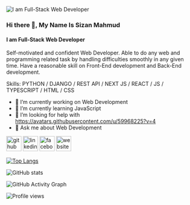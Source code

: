 
![I am Full-Stack Web Developer ](https://avatars.githubusercontent.com/u/59968225?v=4)
### Hi there 👋, My Name Is Sizan Mahmud
#### I am Full-Stack Web Developer 


Self-motivated and confident Web Developer. Able to do any web and programming related task by handling difficulties smoothly in any given time. Have a reasonable skill on Front-End development and Back-End development.

Skills: PYTHON / DJANGO / REST API / NEXT JS / REACT / JS / TYPESCRIPT / HTML / CSS

- 🔭 I’m currently working on Web Development 
- 🌱 I’m currently learning JavaScript 
- 🤔 I’m looking for help with https://avatars.githubusercontent.com/u/59968225?v=4 
- 💬 Ask me about Web Development 


[<img src='https://cdn.jsdelivr.net/npm/simple-icons@3.0.1/icons/github.svg' alt='github' height='40'>](https://github.com/https://github.com/sizan378)  [<img src='https://cdn.jsdelivr.net/npm/simple-icons@3.0.1/icons/linkedin.svg' alt='linkedin' height='40'>](https://www.linkedin.com/in/https://www.linkedin.com/in/sizan-mahmud-94059a199//)  [<img src='https://cdn.jsdelivr.net/npm/simple-icons@3.0.1/icons/facebook.svg' alt='facebook' height='40'>](https://www.facebook.com/https://www.facebook.com/profile.php?id=100004212224663)  [<img src='https://cdn.jsdelivr.net/npm/simple-icons@3.0.1/icons/icloud.svg' alt='website' height='40'>](https://mahmudsizan.000webhostapp.com/)  

[![Top Langs](https://github-readme-stats.vercel.app/api/top-langs/?username=https://github.com/sizan378)](https://github.com/anuraghazra/github-readme-stats)

![GitHub stats](https://github-readme-stats.vercel.app/api?username=https://github.com/sizan378&show_icons=true&count_private=true)  

![GitHub Activity Graph](https://activity-graph.herokuapp.com/graph?username=https://github.com/sizan378)  

![Profile views](https://gpvc.arturio.dev/https://github.com/sizan378)  
